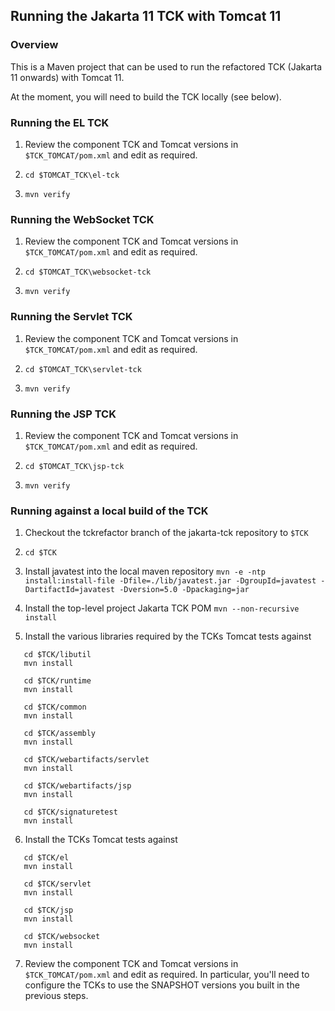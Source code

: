 ## Running the Jakarta 11 TCK with Tomcat 11

### Overview

This is a Maven project that can be used to run the refactored TCK (Jakarta 11 onwards) with Tomcat 11.

At the moment, you will need to build the TCK locally (see below).

### Running the EL TCK

1. Review the component TCK and Tomcat versions in `$TCK_TOMCAT/pom.xml` and edit as required.

1. `cd $TOMCAT_TCK\el-tck`

1. `mvn verify`

### Running the WebSocket TCK

1. Review the component TCK and Tomcat versions in `$TCK_TOMCAT/pom.xml` and edit as required.

1. `cd $TOMCAT_TCK\websocket-tck`

1. `mvn verify`

### Running the Servlet TCK

1. Review the component TCK and Tomcat versions in `$TCK_TOMCAT/pom.xml` and edit as required.

1. `cd $TOMCAT_TCK\servlet-tck`

1. `mvn verify`

### Running the JSP TCK

1. Review the component TCK and Tomcat versions in `$TCK_TOMCAT/pom.xml` and edit as required.

1. `cd $TOMCAT_TCK\jsp-tck`

1. `mvn verify`

### Running against a local build of the TCK

1. Checkout the tckrefactor branch of the jakarta-tck repository to `$TCK`

1. `cd $TCK`

1. Install javatest into the local maven repository
   `mvn -e -ntp install:install-file -Dfile=./lib/javatest.jar -DgroupId=javatest -DartifactId=javatest -Dversion=5.0 -Dpackaging=jar`
   
1. Install the top-level project Jakarta TCK POM
   `mvn --non-recursive install`

1. Install the various libraries required by the TCKs Tomcat tests against
```
   cd $TCK/libutil
   mvn install
   
   cd $TCK/runtime
   mvn install
   
   cd $TCK/common
   mvn install

   cd $TCK/assembly
   mvn install

   cd $TCK/webartifacts/servlet
   mvn install

   cd $TCK/webartifacts/jsp
   mvn install

   cd $TCK/signaturetest
   mvn install
```

6. Install the TCKs Tomcat tests against
```
   cd $TCK/el
   mvn install
   
   cd $TCK/servlet
   mvn install
   
   cd $TCK/jsp
   mvn install
   
   cd $TCK/websocket
   mvn install
```

7. Review the component TCK and Tomcat versions in `$TCK_TOMCAT/pom.xml` and edit as required. In particular, you'll
need to configure the TCKs to use the SNAPSHOT versions you built in the previous steps.
